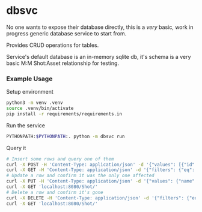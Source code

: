 # dbsvc

No one wants to expose their database directly, this is a _very_ basic, work in progress generic database service to start from.

Provides CRUD operations for tables.

Service's default database is an in-memory sqlite db, it's schema is a very basic M:M Shot:Asset relationship for testing.

### Example Usage
Setup environment
```sh
python3 -m venv .venv
source .venv/bin/activate
pip install -r requirements/requirements.in
```

Run the service
```sh
PYTHONPATH:$PYTHONPATH:. python -m dbsvc run
```

Query it
```sh
# Insert some rows and query one of them
curl -X POST -H 'Content-Type: application/json' -d '{"values": [{"id": 1, "name": "s100"}, {"id": 2, "name": "s200"}]}' 'localhost:8080/Shot/'
curl -X GET -H 'Content-Type: application/json' -d '{"filters": {"eq": {"id": 1}}}' 'localhost:8080/Shot/'
# Update a row and confirm it was the only one affected
curl -X PUT -H 'Content-Type: application/json' -d '{"values": {"name": "s300"}, "filters": {"eq": {"id": 2}}}' 'localhost:8080/Shot/'
curl -X GET 'localhost:8080/Shot/'
# Delete a row and confirm it's gone
curl -X DELETE -H 'Content-Type: application/json' -d '{"filters": {"eq": {"id": 1}}}' 'localhost:8080/Shot/'
curl -X GET 'localhost:8080/Shot/'
```